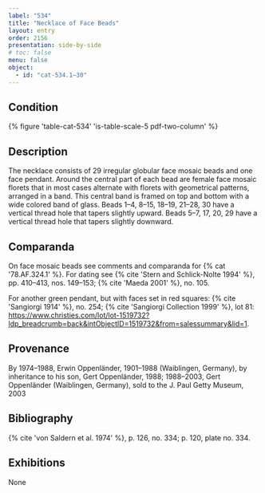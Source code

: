 ```yaml
---
label: "534"
title: "Necklace of Face Beads"
layout: entry
order: 2156
presentation: side-by-side
# toc: false
menu: false
object:
  - id: "cat-534.1–30"
---
```


## Condition

{% figure 'table-cat-534' 'is-table-scale-5 pdf-two-column' %}

## Description

The necklace consists of 29 irregular globular face mosaic beads and one face pendant. Around the central part of each bead are female face mosaic florets that in most cases alternate with florets with geometrical patterns, arranged in a band. This central band is framed on top and bottom with a wide colored band of glass. Beads 1–4, 8–15, 18–19, 21–28, 30 have a vertical thread hole that tapers slightly upward. Beads 5–7, 17, 20, 29 have a vertical thread hole that tapers slightly downward.

## Comparanda

On face mosaic beads see comments and comparanda for {% cat '78.AF.324.1' %}. For dating see {% cite 'Stern and Schlick-Nolte 1994' %}, pp. 410–413, nos. 149–153; {% cite 'Maeda 2001' %}, no. 105.

For another green pendant, but with faces set in red squares: {% cite 'Sangiorgi 1914' %}, no. 254; {% cite 'Sangiorgi Collection 1999' %}, lot 81: <https://www.christies.com/lot/lot-1519732?ldp_breadcrumb=back&intObjectID=1519732&from=salessummary&lid=1>.

## Provenance

By 1974–1988, Erwin Oppenländer, 1901–1988 (Waiblingen, Germany), by inheritance to his son, Gert Oppenländer, 1988; 1988–2003, Gert Oppenländer (Waiblingen, Germany), sold to the J. Paul Getty Museum, 2003

## Bibliography

{% cite 'von Saldern et al. 1974' %}, p. 126, no. 334; p. 120, plate no. 334.

## Exhibitions

None